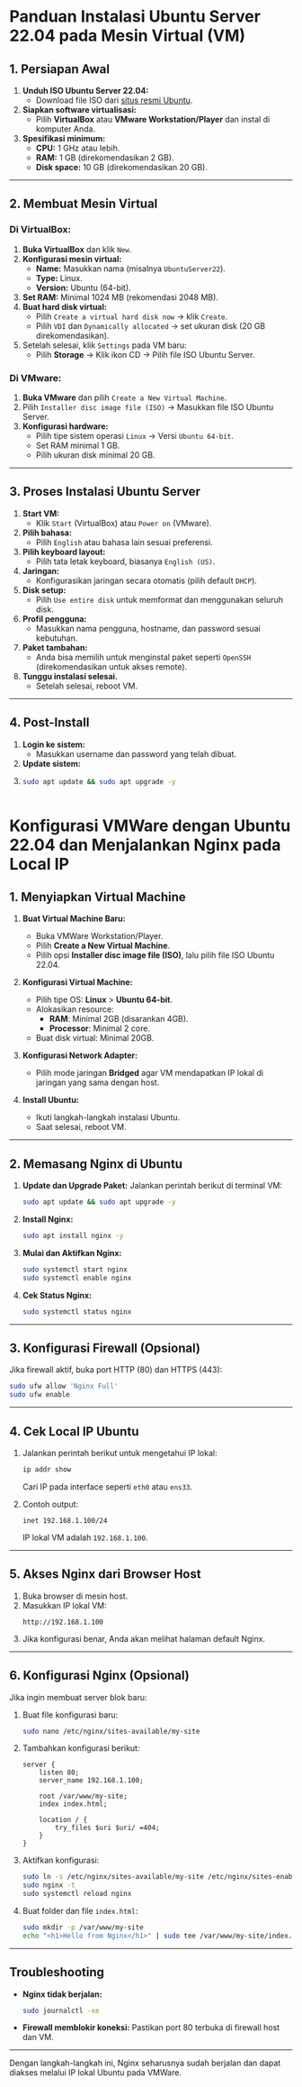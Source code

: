 # Panduan Instalasi Ubuntu Server 22.04 pada Mesin Virtual (VM)

## 1. Persiapan Awal
1. **Unduh ISO Ubuntu Server 22.04:**
   - Download file ISO dari [situs resmi Ubuntu](https://ubuntu.com/download/server).
2. **Siapkan software virtualisasi:**
   - Pilih **VirtualBox** atau **VMware Workstation/Player** dan instal di komputer Anda.
3. **Spesifikasi minimum:**
   - **CPU:** 1 GHz atau lebih.
   - **RAM:** 1 GB (direkomendasikan 2 GB).
   - **Disk space:** 10 GB (direkomendasikan 20 GB).

---

## 2. Membuat Mesin Virtual
### Di VirtualBox:
1. **Buka VirtualBox** dan klik `New`.
2. **Konfigurasi mesin virtual:**
   - **Name:** Masukkan nama (misalnya `UbuntuServer22`).
   - **Type:** Linux.
   - **Version:** Ubuntu (64-bit).
3. **Set RAM:** Minimal 1024 MB (rekomendasi 2048 MB).
4. **Buat hard disk virtual:**
   - Pilih `Create a virtual hard disk now` → klik `Create`.
   - Pilih `VDI` dan `Dynamically allocated` → set ukuran disk (20 GB direkomendasikan).
5. Setelah selesai, klik `Settings` pada VM baru:
   - Pilih **Storage** → Klik ikon CD → Pilih file ISO Ubuntu Server.

### Di VMware:
1. **Buka VMware** dan pilih `Create a New Virtual Machine`.
2. Pilih `Installer disc image file (ISO)` → Masukkan file ISO Ubuntu Server.
3. **Konfigurasi hardware:**
   - Pilih tipe sistem operasi `Linux` → Versi `Ubuntu 64-bit`.
   - Set RAM minimal 1 GB.
   - Pilih ukuran disk minimal 20 GB.

---

## 3. Proses Instalasi Ubuntu Server
1. **Start VM:**
   - Klik `Start` (VirtualBox) atau `Power on` (VMware).
2. **Pilih bahasa:**
   - Pilih `English` atau bahasa lain sesuai preferensi.
3. **Pilih keyboard layout:**
   - Pilih tata letak keyboard, biasanya `English (US)`.
4. **Jaringan:**
   - Konfigurasikan jaringan secara otomatis (pilih default `DHCP`).
5. **Disk setup:**
   - Pilih `Use entire disk` untuk memformat dan menggunakan seluruh disk.
6. **Profil pengguna:**
   - Masukkan nama pengguna, hostname, dan password sesuai kebutuhan.
7. **Paket tambahan:**
   - Anda bisa memilih untuk menginstal paket seperti `OpenSSH` (direkomendasikan untuk akses remote).
8. **Tunggu instalasi selesai.**
   - Setelah selesai, reboot VM.

---

## 4. Post-Install
1. **Login ke sistem:**
   - Masukkan username dan password yang telah dibuat.
2. **Update sistem:**
3. 
   ```bash
   sudo apt update && sudo apt upgrade -y


   
# Konfigurasi VMWare dengan Ubuntu 22.04 dan Menjalankan Nginx pada Local IP

## 1. **Menyiapkan Virtual Machine**
1. **Buat Virtual Machine Baru:**
   - Buka VMWare Workstation/Player.
   - Pilih **Create a New Virtual Machine**.
   - Pilih opsi **Installer disc image file (ISO)**, lalu pilih file ISO Ubuntu 22.04.

2. **Konfigurasi Virtual Machine:**
   - Pilih tipe OS: **Linux** > **Ubuntu 64-bit**.
   - Alokasikan resource:
     - **RAM**: Minimal 2GB (disarankan 4GB).
     - **Processor**: Minimal 2 core.
   - Buat disk virtual: Minimal 20GB.

3. **Konfigurasi Network Adapter:**
   - Pilih mode jaringan **Bridged** agar VM mendapatkan IP lokal di jaringan yang sama dengan host.

4. **Install Ubuntu:**
   - Ikuti langkah-langkah instalasi Ubuntu.
   - Saat selesai, reboot VM.

---

## 2. **Memasang Nginx di Ubuntu**
1. **Update dan Upgrade Paket:**
   Jalankan perintah berikut di terminal VM:
   ```bash
   sudo apt update && sudo apt upgrade -y
   ```

2. **Install Nginx:**
   ```bash
   sudo apt install nginx -y
   ```

3. **Mulai dan Aktifkan Nginx:**
   ```bash
   sudo systemctl start nginx
   sudo systemctl enable nginx
   ```

4. **Cek Status Nginx:**
   ```bash
   sudo systemctl status nginx
   ```

---

## 3. **Konfigurasi Firewall (Opsional)**
Jika firewall aktif, buka port HTTP (80) dan HTTPS (443):
```bash
sudo ufw allow 'Nginx Full'
sudo ufw enable
```

---

## 4. **Cek Local IP Ubuntu**
1. Jalankan perintah berikut untuk mengetahui IP lokal:
   ```bash
   ip addr show
   ```
   Cari IP pada interface seperti `eth0` atau `ens33`.

2. Contoh output:
   ```
   inet 192.168.1.100/24
   ```
   IP lokal VM adalah `192.168.1.100`.

---

## 5. **Akses Nginx dari Browser Host**
1. Buka browser di mesin host.
2. Masukkan IP lokal VM:
   ```
   http://192.168.1.100
   ```
3. Jika konfigurasi benar, Anda akan melihat halaman default Nginx.

---

## 6. **Konfigurasi Nginx (Opsional)**
Jika ingin membuat server blok baru:
1. Buat file konfigurasi baru:
   ```bash
   sudo nano /etc/nginx/sites-available/my-site
   ```

2. Tambahkan konfigurasi berikut:
   ```nginx
   server {
       listen 80;
       server_name 192.168.1.100;

       root /var/www/my-site;
       index index.html;

       location / {
           try_files $uri $uri/ =404;
       }
   }
   ```

3. Aktifkan konfigurasi:
   ```bash
   sudo ln -s /etc/nginx/sites-available/my-site /etc/nginx/sites-enabled/
   sudo nginx -t
   sudo systemctl reload nginx
   ```

4. Buat folder dan file `index.html`:
   ```bash
   sudo mkdir -p /var/www/my-site
   echo "<h1>Hello from Nginx</h1>" | sudo tee /var/www/my-site/index.html
   ```

---

## Troubleshooting
- **Nginx tidak berjalan:**
  ```bash
  sudo journalctl -xe
  ```
- **Firewall memblokir koneksi:**
  Pastikan port 80 terbuka di firewall host dan VM.

--- 

Dengan langkah-langkah ini, Nginx seharusnya sudah berjalan dan dapat diakses melalui IP lokal Ubuntu pada VMWare.
